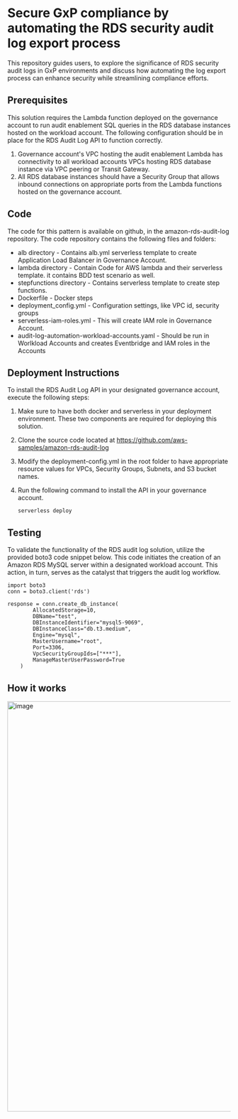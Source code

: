 # Secure GxP compliance by automating the RDS security audit log export process

This repository guides users, to explore the significance of RDS security audit logs in GxP environments and
discuss how automating the log export process can enhance security while streamlining
compliance efforts.


## Prerequisites

This solution requires the Lambda function deployed on the governance account to run audit enablement SQL queries in the RDS database instances hosted on the workload account. The following configuration should be in place for the RDS Audit Log API to function correctly.  

1. Governance account's VPC hosting the audit enablement Lambda has connectivity to all workload accounts VPCs hosting RDS database instance via VPC peering or Transit Gateway. 
2. All RDS database instances should have a Security Group that allows inbound connections on appropriate ports from the Lambda functions hosted on the governance account. 


## Code

The code for this pattern is available on github, in the amazon-rds-audit-log repository. The code repository contains the following files and folders:
* alb directory - Contains alb.yml serverless template to create Application Load Balancer in Governance Account.
* lambda directory - Contain Code for AWS lambda and their serverless template. it contains BDD test scenario as well.
* stepfunctions directory - Contains serverless template to create step functions.
* Dockerfile - Docker steps 
* deployment_config.yml - Configuration settings, like VPC id, security groups
* serverless-iam-roles.yml - This will create IAM role in Governance Account.
* audit-log-automation-workload-accounts.yaml - Should be run in Worlkload Accounts and creates Eventbridge and IAM roles in the Accounts
  

## Deployment Instructions

To install the RDS Audit Log API in your designated governance account, execute the following steps:


1. Make sure to have both docker and serverless in your deployment environment.  These two components are required for deploying this solution. 
2. Clone the source code located at https://github.com/aws-samples/amazon-rds-audit-log
3. Modify the deployment-config.yml in the root folder to have appropriate resource values for VPCs, Security Groups, Subnets, and S3 bucket names. 
4. Run the following command to install the API in your governance account.

    `serverless deploy`


## Testing

To validate the functionality of the RDS audit log solution, utilize the provided boto3 code snippet below. This code initiates the creation of an Amazon RDS MySQL server within a designated workload account. This action, in turn, serves as the catalyst that triggers the audit log workflow.
```
import boto3
conn = boto3.client('rds')

response = conn.create_db_instance(
        AllocatedStorage=10,
        DBName="test",
        DBInstanceIdentifier="mysql5-9069",
        DBInstanceClass="db.t3.medium",
        Engine="mysql",
        MasterUsername="root",
        Port=3306,
        VpcSecurityGroupIds=["***"],
        ManageMasterUserPassword=True
    )
```
## How it works

<img width="924" alt="image" src="https://github.com/aws-samples/amazon-rds-audit-log/assets/31387408/a7ec063e-c56a-4f97-ba7c-df5b11493b1f">
